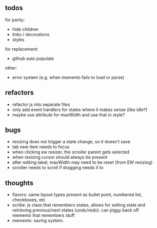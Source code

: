 ## todos

for parity:
- hide children
- links / decorations
- styles

for replacement:
- github auto populate

other:
- error system (e.g. when memento fails to load or parse)

## refactors

- refactor js into separate files
- only add event handlers for states where it makes sense (like idle?)
- maybe use attribute for maxWidth and use that in style?

## bugs

- resizing does not trigger a state change, so it doesn't save
- tab new item needs to focus
- when clicking ew resizer, the scroller parent gets selected
- when resizing cursor should always be present
- after editing label, maxWidth may need to be reset (from EW resizing)
- scroller needs to scroll if dragging needs it to

## thoughts

- flavors: same layout types present as bullet point, numbered list, checkboxes, etc
- scribe: js class that remembers states, allows for setting state and retrieving previous/next states (undo/redo). can piggy back off memento that remembers stuff
- memento: saving system.